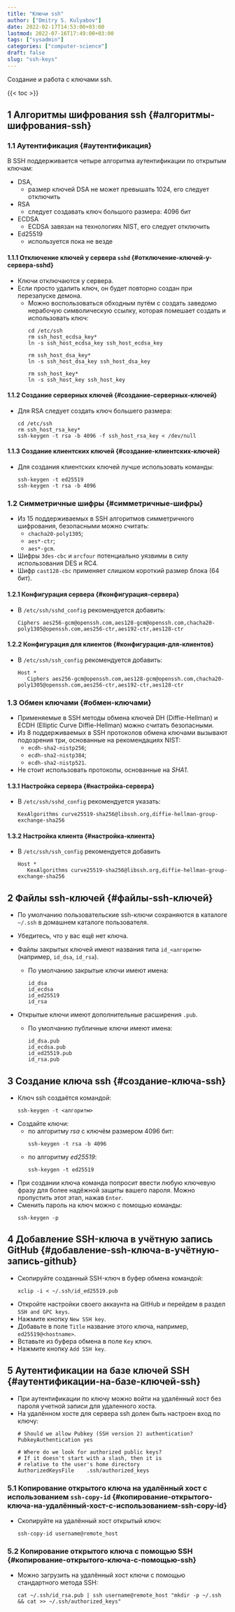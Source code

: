 ```yaml
---
title: "Ключи ssh"
author: ["Dmitry S. Kulyabov"]
date: 2022-02-17T14:53:00+03:00
lastmod: 2022-07-16T17:49:00+03:00
tags: ["sysadmin"]
categories: ["computer-science"]
draft: false
slug: "ssh-keys"
---
```


Создание и работа с ключами ssh.

<!--more-->

{{< toc >}}


## <span class="section-num">1</span> Алгоритмы шифрования ssh {#алгоритмы-шифрования-ssh}


### <span class="section-num">1.1</span> Аутентификация {#аутентификация}

В SSH поддерживается четыре алгоритма аутентификации по открытым ключам:

-   DSA,
    -   размер ключей DSA не может превышать 1024, его следует отключить
-   RSA
    -   следует создавать ключ большого размера: 4096 бит
-   ECDSA
    -   ECDSA завязан на технологиях NIST, его следует отключить
-   Ed25519
    -   используется пока не везде


#### <span class="section-num">1.1.1</span> Отключение ключей у сервера `sshd` {#отключение-ключей-у-сервера-sshd}

-   Ключи отключаются у сервера.
-   Если просто удалить ключ, он будет повторно создан при перезапуске демона.
    -   Можно воспользоваться обходным путём с создать заведомо нерабочую символическую ссылку, которая помешает создать и использовать ключ:
        ```shell
        cd /etc/ssh
        rm ssh_host_ecdsa_key*
        ln -s ssh_host_ecdsa_key ssh_host_ecdsa_key

        rm ssh_host_dsa_key*
        ln -s ssh_host_dsa_key ssh_host_dsa_key

        rm ssh_host_key*
        ln -s ssh_host_key ssh_host_key
        ```


#### <span class="section-num">1.1.2</span> Создание серверных ключей {#создание-серверных-ключей}

-   Для RSA следует создать ключ большего размера:
    ```shell
    cd /etc/ssh
    rm ssh_host_rsa_key*
    ssh-keygen -t rsa -b 4096 -f ssh_host_rsa_key < /dev/null
    ```


#### <span class="section-num">1.1.3</span> Создание клиентских ключей {#создание-клиентских-ключей}

-   Для создания клиентских ключей лучше использовать команды:
    ```shell
    ssh-keygen -t ed25519
    ssh-keygen -t rsa -b 4096
    ```


### <span class="section-num">1.2</span> Симметричные шифры {#симметричные-шифры}

-   Из 15 поддерживаемых в SSH алгоритмов симметричного шифрования, безопасными можно считать:
    -   `chacha20-poly1305`;
    -   `aes*-ctr`;
    -   `aes*-gcm`.
-   Шифры `3des-cbc` и `arcfour` потенциально уязвимы в силу использования DES и RC4.
-   Шифр `cast128-cbc` применяет слишком короткий размер блока (64 бит).


#### <span class="section-num">1.2.1</span> Конфигурация сервера {#конфигурация-сервера}

-   В `/etc/ssh/sshd_config` рекомендуется добавить:
    ```conf-unix
    Ciphers aes256-gcm@openssh.com,aes128-gcm@openssh.com,chacha20-poly1305@openssh.com,aes256-ctr,aes192-ctr,aes128-ctr
    ```


#### <span class="section-num">1.2.2</span> Конфигурация для клиентов {#конфигурация-для-клиентов}

-   В `/etc/ssh/ssh_config` рекомендуется добавить:
    ```conf-unix
    Host *
       Ciphers aes256-gcm@openssh.com,aes128-gcm@openssh.com,chacha20-poly1305@openssh.com,aes256-ctr,aes192-ctr,aes128-ctr
    ```


### <span class="section-num">1.3</span> Обмен ключами {#обмен-ключами}

-   Применяемые в SSH методы обмена ключей  DH (Diffie-Hellman) и ECDH (Elliptic Curve Diffie-Hellman) можно считать безопасными.
-   Из 8 поддерживаемых в SSH протоколов обмена ключами вызывают подозрения три,  основанные на рекомендациях NIST:
    -   `ecdh-sha2-nistp256`;
    -   `ecdh-sha2-nistp384`;
    -   `ecdh-sha2-nistp521`.
-   Не стоит использовать протоколы, основанные на _SHA1_.


#### <span class="section-num">1.3.1</span> Настройка сервера {#настройка-сервера}

-   В `/etc/ssh/sshd_config` рекомендуется указать:
    ```conf-unix
    KexAlgorithms curve25519-sha256@libssh.org,diffie-hellman-group-exchange-sha256
    ```


#### <span class="section-num">1.3.2</span> Настройка клиента {#настройка-клиента}

-   В `/etc/ssh/ssh_config` рекомендуется добавить
    ```conf-unix
    Host *
       KexAlgorithms curve25519-sha256@libssh.org,diffie-hellman-group-exchange-sha256
    ```


## <span class="section-num">2</span> Файлы ssh-ключей {#файлы-ssh-ключей}

-   По умолчанию пользовательские ssh-ключи сохраняются в каталоге `~/.ssh` в домашнем каталоге пользователя.
-   Убедитесь, что у вас ещё нет ключа.
-   Файлы закрытых ключей имеют названия типа `id_<алгоритм>` (например, `id_dsa`, `id_rsa`).
    -   По умолчанию закрытые ключи имеют имена:
        ```shell
        id_dsa
        id_ecdsa
        id_ed25519
        id_rsa
        ```

-   Открытые ключи имеют дополнительные расширения `.pub`.
    -   По умолчанию публичные ключи имеют имена:
        ```shell
        id_dsa.pub
        id_ecdsa.pub
        id_ed25519.pub
        id_rsa.pub
        ```


## <span class="section-num">3</span> Создание ключа ssh {#создание-ключа-ssh}

-   Ключ ssh создаётся командой:
    ```shell
    ssh-keygen -t <алгоритм>
    ```
-   Создайте ключи:
    -   по алгоритму _rsa_ с ключём размером 4096 бит:
        ```shell
        ssh-keygen -t rsa -b 4096
        ```
    -   по алгоритму _ed25519_:
        ```shell
        ssh-keygen -t ed25519
        ```
-   При создании ключа команда попросит ввести любую ключевую фразу для более надёжной защиты вашего пароля. Можно пропустить этот этап, нажав `Enter`.
-   Сменить пароль на ключ можно с помощью команды:
    ```shell
    ssh-keygen -p
    ```


## <span class="section-num">4</span> Добавление SSH-ключа в учётную запись GitHub {#добавление-ssh-ключа-в-учётную-запись-github}

-   Скопируйте созданный SSH-ключ в буфер обмена командой:
    ```conf-unix
    xclip -i < ~/.ssh/id_ed25519.pub
    ```
-   Откройте настройки своего аккаунта на GitHub и перейдем в раздел `SSH and GPC keys`.
-   Нажмите кнопку `New SSH key`.
-   Добавьте в поле `Title` название этого ключа, например, `ed25519@<hostname>`.
-   Вставьте из буфера обмена в поле `Key` ключ.
-   Нажмите кнопку `Add SSH key`.


## <span class="section-num">5</span> Аутентификации на базе ключей SSH {#аутентификации-на-базе-ключей-ssh}

-   При аутентификации по ключу можно войти на удалённый хост без пароля учетной записи для удаленного хоста.
-   На удалённом хосте для сервера ssh долен быть настроен вход по ключу:
    ```conf-unix
    # Should we allow Pubkey (SSH version 2) authentication?
    PubkeyAuthentication yes

    # Where do we look for authorized public keys?
    # If it doesn't start with a slash, then it is
    # relative to the user's home directory
    AuthorizedKeysFile    .ssh/authorized_keys
    ```


### <span class="section-num">5.1</span> Копирование открытого ключа на удалённый хост с использованием `ssh-copy-id` {#копирование-открытого-ключа-на-удалённый-хост-с-использованием-ssh-copy-id}

-   Скопируйте на удалённый хост открытый ключ:
    ```shell
    ssh-copy-id username@remote_host
    ```


### <span class="section-num">5.2</span> Копирование открытого ключа с помощью SSH {#копирование-открытого-ключа-с-помощью-ssh}

-   Можно загрузить на удалённый хост ключи с помощью стандартного метода SSH:
    ```shell
    cat ~/.ssh/id_rsa.pub | ssh username@remote_host "mkdir -p ~/.ssh && cat >> ~/.ssh/authorized_keys"
    ```
